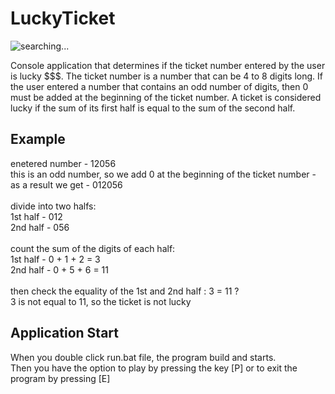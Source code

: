 # LuckyTicket
![searching...](https://media.giphy.com/media/l2JdTUDj26z4hDqLu/giphy.gif)

Сonsole application that determines if the ticket number entered by the user is lucky $$$. 
The ticket number is a number that can be 4 to 8 digits long.
If the user entered a number that contains an odd number of digits, then 0 must be added at the beginning of the ticket number.
A ticket is considered lucky if the sum of its first half is equal to the sum of the second half.

## Example
enetered number - 12056
<br/>this is an odd number, so we add 0 at the beginning of the ticket number - as a result we get - 012056
<br/>
<br/>divide into two halfs: 
<br/>1st half - 012
<br/>2nd half - 056
<br/>
<br/>count the sum of the digits of each half: 
<br/>1st half - 0 + 1 + 2 = 3  
2nd half - 0 + 5 + 6 = 11 
<br/>
<br/>then check the equality of the 1st and 2nd half : 3 = 11 ? 
<br/>3 is not equal to 11, so the ticket is not lucky

## Application Start
When you double click run.bat file, the program build and starts. 
<br/>Then you have the option to play by pressing the key [P] or to exit the program by pressing [E]
